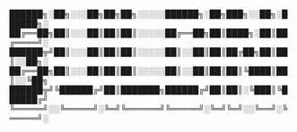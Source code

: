 <!--
- 🛠 Currently in development ...
- 📫 How to reach me: ...
-->


██████╗░██╗░░░██╗██╗██╗░░░░░██████╗░██╗███╗░░██╗░██████╗░
██╔══██╗██║░░░██║██║██║░░░░░██╔══██╗██║████╗░██║██╔════╝░
██████╦╝██║░░░██║██║██║░░░░░██║░░██║██║██╔██╗██║██║░░██╗░
██╔══██╗██║░░░██║██║██║░░░░░██║░░██║██║██║╚████║██║░░╚██╗
██████╦╝╚██████╔╝██║███████╗██████╔╝██║██║░╚███║╚██████╔╝
╚═════╝░░╚═════╝░╚═╝╚══════╝╚═════╝░╚═╝╚═╝░░╚══╝░╚═════╝░
